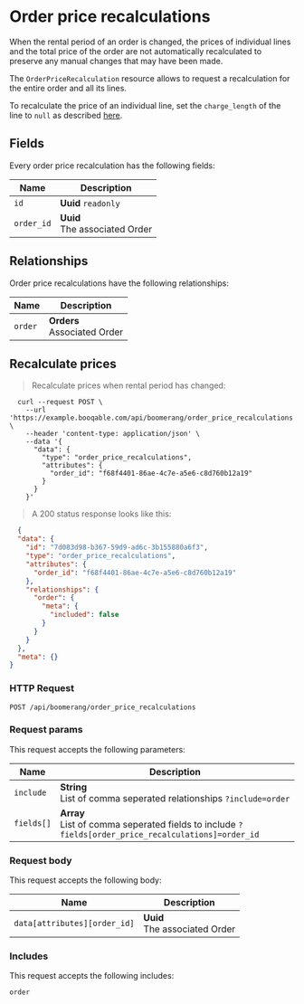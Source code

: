 # Order price recalculations

When the rental period of an order is changed, the prices of individual lines
and the total price of the order are not automatically recalculated to preserve
any manual changes that may have been made.

The `OrderPriceRecalculation` resource allows to request a recalculation for the
entire order and all its lines.

To recalculate the price of an individual line, set the `charge_length` of the
line to `null` as described [here](#lines-fields).

## Fields
Every order price recalculation has the following fields:

Name | Description
-- | --
`id` | **Uuid** `readonly`<br>
`order_id` | **Uuid** <br>The associated Order


## Relationships
Order price recalculations have the following relationships:

Name | Description
-- | --
`order` | **Orders**<br>Associated Order


## Recalculate prices



> Recalculate prices when rental period has changed:

```shell
  curl --request POST \
    --url 'https://example.booqable.com/api/boomerang/order_price_recalculations' \
    --header 'content-type: application/json' \
    --data '{
      "data": {
        "type": "order_price_recalculations",
        "attributes": {
          "order_id": "f68f4401-86ae-4c7e-a5e6-c8d760b12a19"
        }
      }
    }'
```

> A 200 status response looks like this:

```json
  {
  "data": {
    "id": "7d083d98-b367-59d9-ad6c-3b155880a6f3",
    "type": "order_price_recalculations",
    "attributes": {
      "order_id": "f68f4401-86ae-4c7e-a5e6-c8d760b12a19"
    },
    "relationships": {
      "order": {
        "meta": {
          "included": false
        }
      }
    }
  },
  "meta": {}
}
```

### HTTP Request

`POST /api/boomerang/order_price_recalculations`

### Request params

This request accepts the following parameters:

Name | Description
-- | --
`include` | **String** <br>List of comma seperated relationships `?include=order`
`fields[]` | **Array** <br>List of comma seperated fields to include `?fields[order_price_recalculations]=order_id`


### Request body

This request accepts the following body:

Name | Description
-- | --
`data[attributes][order_id]` | **Uuid** <br>The associated Order


### Includes

This request accepts the following includes:

`order`





